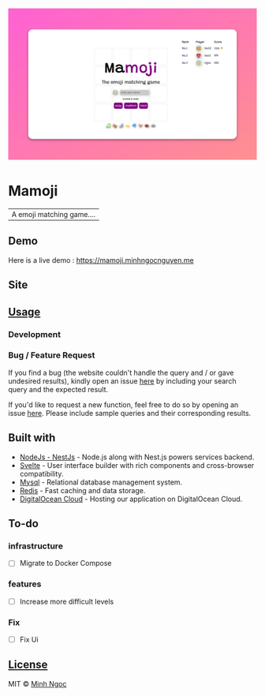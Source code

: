 <!-- ![Base System](static/base_system.png) -->

# ![Mamoji](/static/base.png)

# Mamoji

<table>
<tr>
<td>
  A emoji matching game....
</td>
</tr>
</table>

## Demo

Here is a live demo : https://mamoji.minhngocnguyen.me

## Site

## [Usage](https://mamoji.minhngocnguyen.me)

### Development

### Bug / Feature Request

If you find a bug (the website couldn't handle the query and / or gave undesired results), kindly open an issue [here](https://github.com/ngocnguyen43/mamoji/issues/new) by including your search query and the expected result.

If you'd like to request a new function, feel free to do so by opening an issue [here](https://github.com/ngocnguyen43/mamoji/issues/new). Please include sample queries and their corresponding results.

## Built with

- [NodeJs - NestJs](https://nestjs.com/) - Node.js along with Nest.js powers services backend.
- [Svelte](https://svelte.dev/) - User interface builder with rich components and cross-browser compatibility.
- [Mysql](https://www.mysql.com/) - Relational database management system.
- [Redis](https://redis.io/) - Fast caching and data storage.
- [DigitalOcean Cloud](http://getbootstrap.com/) - Hosting our application on DigitalOcean Cloud.

## To-do

### infrastructure

- [ ] Migrate to Docker Compose

### features

- [ ] Increase more difficult levels

### Fix

- [ ] Fix Ui

## [License](https://github.com/ngocnguyen43/chat-app/blob/master/LICENSE)

MIT © [Minh Ngoc ](https://github.com/ngocnguyen43)
